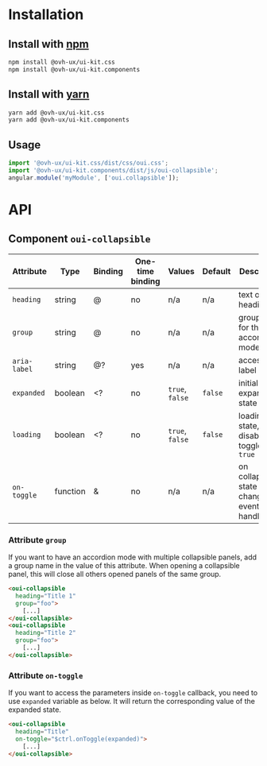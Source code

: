 # Installation

## Install with [npm](https://www.npmjs.com/)

```bash
npm install @ovh-ux/ui-kit.css
npm install @ovh-ux/ui-kit.components
```

## Install with [yarn](https://yarnpkg.com)

```bash
yarn add @ovh-ux/ui-kit.css
yarn add @ovh-ux/ui-kit.components
```
## Usage

```js
import '@ovh-ux/ui-kit.css/dist/css/oui.css';
import '@ovh-ux/ui-kit.components/dist/js/oui-collapsible';
angular.module('myModule', ['oui.collapsible']);
```

# API

## Component `oui-collapsible`

| Attribute     | Type      | Binding | One-time binding    | Values          | Default   | Description
| ----          | ----      | ----    | ----                | ----            | ----      | ----
| `heading`     | string    | @       | no                  | n/a             | n/a       | text of the heading
| `group`       | string    | @       | no                  | n/a             | n/a       | group name for the accordion mode
| `aria-label`  | string    | @?      | yes                 | n/a             | n/a       | accessibility label
| `expanded`    | boolean   | <?      | no                  | `true`, `false` | `false`   | initial expanded state
| `loading`     | boolean   | <?      | no                  | `true`, `false` | `false`   | loading state, disable toggle when `true`
| `on-toggle`   | function  | &       | no                  | n/a             | n/a       | on collapsible state changed event handler

### Attribute `group`

If you want to have an accordion mode with multiple collapsible panels, add a group name in the value of this attribute.
When opening a collapsible panel, this will close all others opened panels of the same group.

```html
<oui-collapsible
  heading="Title 1"
  group="foo">
    [...]
</oui-collapsible>
<oui-collapsible
  heading="Title 2"
  group="foo">
    [...]
</oui-collapsible>
```

### Attribute `on-toggle`

If you want to access the parameters inside `on-toggle` callback, you need to use `expanded` variable as below. It will return the corresponding value of the expanded state.

```html
<oui-collapsible
  heading="Title"
  on-toggle="$ctrl.onToggle(expanded)">
    [...]
</oui-collapsible>
```
